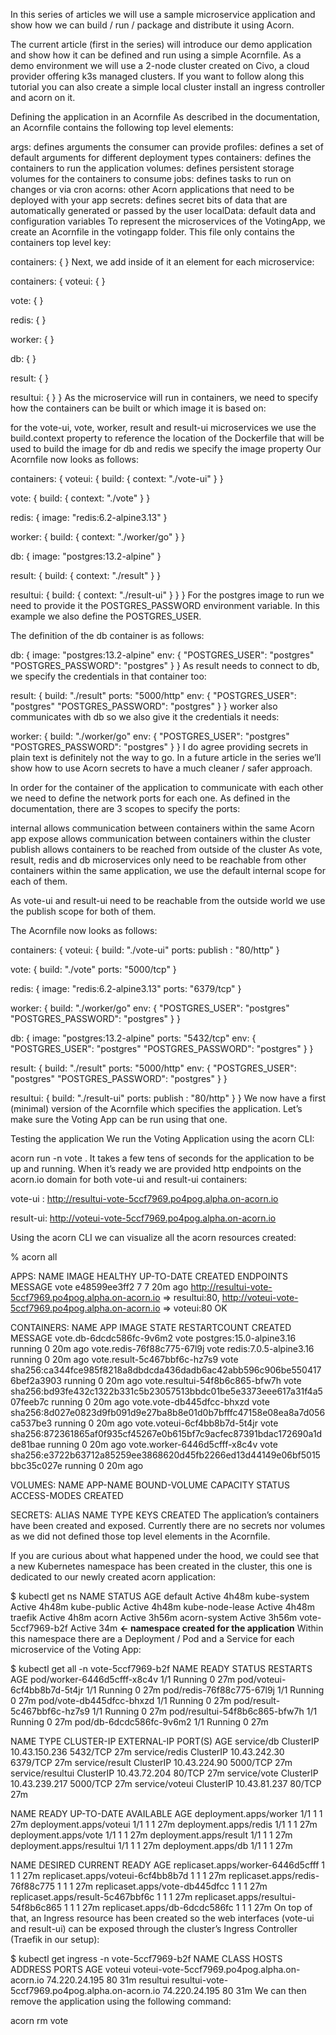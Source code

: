 In this series of articles we will use a sample microservice application and show how we can build / run / package and distribute it using Acorn.

The current article (first in the series) will introduce our demo application and show how it can be defined and run using a simple Acornfile. As a demo environment we will use a 2-node cluster created on Civo, a cloud provider offering k3s managed clusters. If you want to follow along this tutorial you can also create a simple local cluster install an ingress controller and acorn on it.



Defining the application in an Acornfile
As described in the documentation, an Acornfile contains the following top level elements:

args: defines arguments the consumer can provide
profiles: defines a set of default arguments for different deployment types
containers: defines the containers to run the application
volumes: defines persistent storage volumes for the containers to consume
jobs: defines tasks to run on changes or via cron
acorns: other Acorn applications that need to be deployed with your app
secrets: defines secret bits of data that are automatically generated or passed by the user
localData: default data and configuration variables
To represent the microservices of the VotingApp, we create an Acornfile in the votingapp folder. This file only contains the containers top level key:

containers: {
}
Next, we add inside of it an element for each microservice:

containers: {
  voteui: {
  }
 
  vote: {
  }
 
  redis: {
  }
 
  worker: {
  }
 
  db: {
  }
 
  result: {
  }
 
  resultui: {
  }
}
As the microservice will run in containers, we need to specify how the containers can be built or which image it is based on:

for the vote-ui, vote, worker, result and result-ui microservices we use the build.context property to reference the location of the Dockerfile that will be used to build the image
for db and redis we specify the image property
Our Acornfile now looks as follows:

containers: {
 voteui: {
   build: {
     context: "./vote-ui"
   }
 }
 
 vote: {
   build: {
     context: "./vote"
   }
 }
 
 redis: {
   image: "redis:6.2-alpine3.13"
 }
 
 worker: {
   build: {
     context: "./worker/go"
   }
 }
 
 db: {
   image: "postgres:13.2-alpine"
 }
 
 result: {
   build: {
     context: "./result"
   }
 }
 
 resultui: {
   build: {
     context: "./result-ui"
   }
 }
}
For the postgres image to run we need to provide it the POSTGRES_PASSWORD environment variable. In this example we also define the POSTGRES_USER. 

The definition of the db container is as follows:

db: {
   image: "postgres:13.2-alpine"
   env: {
     "POSTGRES_USER": "postgres"
     "POSTGRES_PASSWORD": "postgres"
   }
 }
As result needs to connect to db, we specify the credentials in that container too:

result: {
   build: "./result"
   ports: "5000/http"
   env: {
     "POSTGRES_USER": "postgres"
     "POSTGRES_PASSWORD": "postgres"
   }
 }
worker also communicates with db so we also give it the credentials it needs:

worker: {
   build: "./worker/go"
   env: {
     "POSTGRES_USER": "postgres"
     "POSTGRES_PASSWORD": "postgres"
   }
 }
I do agree providing secrets in plain text is definitely not the way to go. In a future article in the series we’ll show how to use Acorn secrets to have a much cleaner / safer approach.

In order for the container of the application to communicate with each other we need to define the network ports for each one. As defined in the documentation, there are 3 scopes to specify the ports:

internal allows communication between containers within the same Acorn app
expose allows communication between containers within the cluster
publish allows containers to be reached from outside of the cluster
As vote, result, redis and db microservices only need to be reachable from other containers within the same application, we use the default internal scope for each of them.

As vote-ui and result-ui need to be reachable from the outside world we use the publish scope for both of them.

The Acornfile now looks as follows:

containers: {
 voteui: {
   build: "./vote-ui"
   ports: publish : "80/http"
 }
 
 vote: {
   build: "./vote"
   ports: "5000/tcp"
 }
 
 redis: {
   image: "redis:6.2-alpine3.13"
   ports: "6379/tcp"
 }
 
 worker: {
   build: "./worker/go"
   env: {
     "POSTGRES_USER": "postgres"
     "POSTGRES_PASSWORD": "postgres"
   }
 }
 
 db: {
   image: "postgres:13.2-alpine"
   ports: "5432/tcp"
   env: {
     "POSTGRES_USER": "postgres"
     "POSTGRES_PASSWORD": "postgres"
   }
 }
 
result: {
   build: "./result"
   ports: "5000/http"
   env: {
     "POSTGRES_USER": "postgres"
     "POSTGRES_PASSWORD": "postgres"
   }
 }
 
 resultui: {
   build: "./result-ui"
   ports: publish : "80/http"
 }
}
We now have a first (minimal) version of the Acornfile which specifies the application. Let’s make sure the Voting App can be run using that one.

Testing the application
We run the Voting Application using the acorn CLI:

acorn run -n vote .
It takes a few tens of seconds for the application to be up and running. When it’s ready we are provided http endpoints on the acorn.io domain for both vote-ui and result-ui containers:

vote-ui : http://resultui-vote-5ccf7969.po4pog.alpha.on-acorn.io

result-ui: http://voteui-vote-5ccf7969.po4pog.alpha.on-acorn.io

Using the acorn CLI we can visualize all the acorn resources created:

% acorn all
 
APPS:
NAME      IMAGE          HEALTHY   UP-TO-DATE   CREATED   ENDPOINTS                                                                                                                                  MESSAGE
vote      e48599ee3ff2   7         7            20m ago   http://resultui-vote-5ccf7969.po4pog.alpha.on-acorn.io => resultui:80, http://voteui-vote-5ccf7969.po4pog.alpha.on-acorn.io => voteui:80   OK
 
CONTAINERS:
NAME                             APP       IMAGE                                                                     STATE     RESTARTCOUNT   CREATED   MESSAGE
vote.db-6dcdc586fc-9v6m2         vote      postgres:15.0-alpine3.16                                                  running   0              20m ago
vote.redis-76f88c775-67l9j       vote      redis:7.0.5-alpine3.16                                                    running   0              20m ago
vote.result-5c467bbf6c-hz7s9     vote      sha256:ca344fce985f8218a8dbdcda436dadb6ac42abb596c906be5504176bef2a3903   running   0              20m ago
vote.resultui-54f8b6c865-bfw7h   vote      sha256:bd93fe432c1322b331c5b23057513bbdc01be5e3373eee617a31f4a507feeb7c   running   0              20m ago
vote.vote-db445dfcc-bhxzd        vote      sha256:8d027e0823d9fb091d9e27ba8b8e01d0b7bfffc47158e08ea8a7d056ca537be3   running   0              20m ago
vote.voteui-6cf4bb8b7d-5t4jr     vote      sha256:872361865af0f935cf45267e0b615bf7c9acfec87391bdac172690a1dde81bae   running   0              20m ago
vote.worker-6446d5cfff-x8c4v     vote      sha256:e3722b63712a85259ee3868620d45fb2266ed13d44149e06bf5015bbc35c027e   running   0              20m ago
 
VOLUMES:
NAME      APP-NAME   BOUND-VOLUME   CAPACITY   STATUS    ACCESS-MODES   CREATED
 
SECRETS:
ALIAS     NAME      TYPE      KEYS      CREATED
The application’s containers have been created and exposed. Currently there are no secrets nor volumes as we did not defined those top level elements in the Acornfile.

If you are curious about what happened under the hood, we could see that a new Kubernetes namespace has been created in the cluster, this one is dedicated to our newly created acorn application:

$ kubectl get ns
NAME                STATUS   AGE
default             Active   4h48m
kube-system         Active   4h48m
kube-public         Active   4h48m
kube-node-lease     Active   4h48m
traefik             Active   4h8m
acorn               Active   3h56m
acorn-system        Active   3h56m
vote-5ccf7969-b2f   Active   34m     <strong><- namespace created for the application</strong>
Within this namespace there are a Deployment / Pod and a Service for each microservice of the Voting App:

$ kubectl get all -n vote-5ccf7969-b2f
NAME                            READY   STATUS    RESTARTS   AGE
pod/worker-6446d5cfff-x8c4v     1/1     Running   0          27m
pod/voteui-6cf4bb8b7d-5t4jr     1/1     Running   0          27m
pod/redis-76f88c775-67l9j       1/1     Running   0          27m
pod/vote-db445dfcc-bhxzd        1/1     Running   0          27m
pod/result-5c467bbf6c-hz7s9     1/1     Running   0          27m
pod/resultui-54f8b6c865-bfw7h   1/1     Running   0          27m
pod/db-6dcdc586fc-9v6m2         1/1     Running   0          27m
 
NAME               TYPE        CLUSTER-IP      EXTERNAL-IP   PORT(S)    AGE
service/db         ClusterIP   10.43.150.236   <none>        5432/TCP   27m
service/redis      ClusterIP   10.43.242.30    <none>        6379/TCP   27m
service/result     ClusterIP   10.43.224.90    <none>        5000/TCP   27m
service/resultui   ClusterIP   10.43.72.204    <none>        80/TCP     27m
service/vote       ClusterIP   10.43.239.217   <none>        5000/TCP   27m
service/voteui     ClusterIP   10.43.81.237    <none>        80/TCP     27m
 
NAME                       READY   UP-TO-DATE   AVAILABLE   AGE
deployment.apps/worker     1/1     1            1           27m
deployment.apps/voteui     1/1     1            1           27m
deployment.apps/redis      1/1     1            1           27m
deployment.apps/vote       1/1     1            1           27m
deployment.apps/result     1/1     1            1           27m
deployment.apps/resultui   1/1     1            1           27m
deployment.apps/db         1/1     1            1           27m
 
NAME                                  DESIRED   CURRENT   READY   AGE
replicaset.apps/worker-6446d5cfff     1         1         1       27m
replicaset.apps/voteui-6cf4bb8b7d     1         1         1       27m
replicaset.apps/redis-76f88c775       1         1         1       27m
replicaset.apps/vote-db445dfcc        1         1         1       27m
replicaset.apps/result-5c467bbf6c     1         1         1       27m
replicaset.apps/resultui-54f8b6c865   1         1         1       27m
replicaset.apps/db-6dcdc586fc         1         1         1       27m
On top of that, an Ingress resource has been created so the web interfaces (vote-ui and result-ui) can be exposed through the cluster’s Ingress Controller (Traefik in our setup):

$ kubectl get ingress -n vote-5ccf7969-b2f
NAME       CLASS    HOSTS                                             ADDRESS         PORTS   AGE
voteui     <none>   voteui-vote-5ccf7969.po4pog.alpha.on-acorn.io     74.220.24.195   80      31m
resultui   <none>   resultui-vote-5ccf7969.po4pog.alpha.on-acorn.io   74.220.24.195   80      31m
We can then remove the application using the following command:

acorn rm vote

